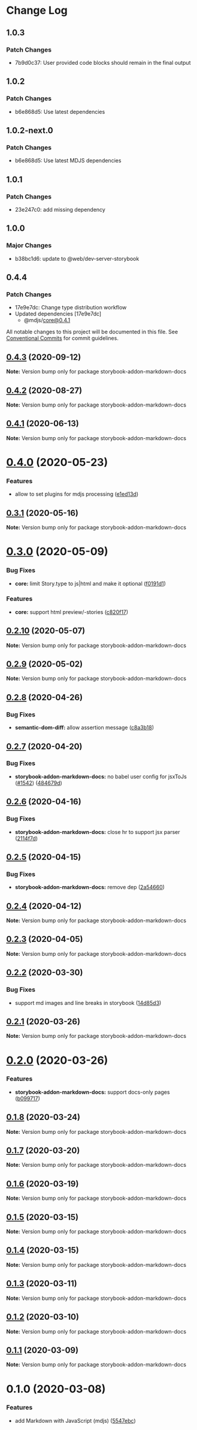 # Change Log

## 1.0.3

### Patch Changes

- 7b9d0c37: User provided code blocks should remain in the final output

## 1.0.2

### Patch Changes

- b6e868d5: Use latest dependencies

## 1.0.2-next.0

### Patch Changes

- b6e868d5: Use latest MDJS dependencies

## 1.0.1

### Patch Changes

- 23e247c0: add missing dependency

## 1.0.0

### Major Changes

- b38bc1d6: update to @web/dev-server-storybook

## 0.4.4

### Patch Changes

- 17e9e7dc: Change type distribution workflow
- Updated dependencies [17e9e7dc]
  - @mdjs/core@0.4.1

All notable changes to this project will be documented in this file.
See [Conventional Commits](https://conventionalcommits.org) for commit guidelines.

## [0.4.3](https://github.com/open-wc/open-wc/compare/storybook-addon-markdown-docs@0.4.2...storybook-addon-markdown-docs@0.4.3) (2020-09-12)

**Note:** Version bump only for package storybook-addon-markdown-docs

## [0.4.2](https://github.com/open-wc/open-wc/compare/storybook-addon-markdown-docs@0.4.1...storybook-addon-markdown-docs@0.4.2) (2020-08-27)

**Note:** Version bump only for package storybook-addon-markdown-docs

## [0.4.1](https://github.com/open-wc/open-wc/compare/storybook-addon-markdown-docs@0.4.0...storybook-addon-markdown-docs@0.4.1) (2020-06-13)

**Note:** Version bump only for package storybook-addon-markdown-docs

# [0.4.0](https://github.com/open-wc/open-wc/compare/storybook-addon-markdown-docs@0.3.1...storybook-addon-markdown-docs@0.4.0) (2020-05-23)

### Features

- allow to set plugins for mdjs processing ([e1ed13d](https://github.com/open-wc/open-wc/commit/e1ed13d6c99bd2b9997f7bc3fb26cae7bd8c25a0))

## [0.3.1](https://github.com/open-wc/open-wc/compare/storybook-addon-markdown-docs@0.3.0...storybook-addon-markdown-docs@0.3.1) (2020-05-16)

**Note:** Version bump only for package storybook-addon-markdown-docs

# [0.3.0](https://github.com/open-wc/open-wc/compare/storybook-addon-markdown-docs@0.2.10...storybook-addon-markdown-docs@0.3.0) (2020-05-09)

### Bug Fixes

- **core:** limit Story.type to js|html and make it optional ([f0191d1](https://github.com/open-wc/open-wc/commit/f0191d1ad0974e667e730e4df8ff2f7930fa082f))

### Features

- **core:** support html preview/-stories ([c820f17](https://github.com/open-wc/open-wc/commit/c820f1718115a4f376c6541edec44c41d1ed7d8d))

## [0.2.10](https://github.com/open-wc/open-wc/compare/storybook-addon-markdown-docs@0.2.9...storybook-addon-markdown-docs@0.2.10) (2020-05-07)

**Note:** Version bump only for package storybook-addon-markdown-docs

## [0.2.9](https://github.com/open-wc/open-wc/compare/storybook-addon-markdown-docs@0.2.8...storybook-addon-markdown-docs@0.2.9) (2020-05-02)

**Note:** Version bump only for package storybook-addon-markdown-docs

## [0.2.8](https://github.com/open-wc/open-wc/compare/storybook-addon-markdown-docs@0.2.7...storybook-addon-markdown-docs@0.2.8) (2020-04-26)

### Bug Fixes

- **semantic-dom-diff:** allow assertion message ([c8a3b18](https://github.com/open-wc/open-wc/commit/c8a3b18936de43cba0227c146e77b60a04327e41))

## [0.2.7](https://github.com/open-wc/open-wc/compare/storybook-addon-markdown-docs@0.2.6...storybook-addon-markdown-docs@0.2.7) (2020-04-20)

### Bug Fixes

- **storybook-addon-markdown-docs:** no babel user config for jsxToJs ([#1542](https://github.com/open-wc/open-wc/issues/1542)) ([484679d](https://github.com/open-wc/open-wc/commit/484679db284a48ab5083d820b76a52d49e3c5290))

## [0.2.6](https://github.com/open-wc/open-wc/compare/storybook-addon-markdown-docs@0.2.5...storybook-addon-markdown-docs@0.2.6) (2020-04-16)

### Bug Fixes

- **storybook-addon-markdown-docs:** close hr to support jsx parser ([2114f7d](https://github.com/open-wc/open-wc/commit/2114f7d32edb36b8c0cc451f92ebd806edabbe66))

## [0.2.5](https://github.com/open-wc/open-wc/compare/storybook-addon-markdown-docs@0.2.4...storybook-addon-markdown-docs@0.2.5) (2020-04-15)

### Bug Fixes

- **storybook-addon-markdown-docs:** remove dep ([2a54660](https://github.com/open-wc/open-wc/commit/2a546601a0d813bbc0413dcd98b8241bb12e2953))

## [0.2.4](https://github.com/open-wc/open-wc/compare/storybook-addon-markdown-docs@0.2.3...storybook-addon-markdown-docs@0.2.4) (2020-04-12)

**Note:** Version bump only for package storybook-addon-markdown-docs

## [0.2.3](https://github.com/open-wc/open-wc/compare/storybook-addon-markdown-docs@0.2.2...storybook-addon-markdown-docs@0.2.3) (2020-04-05)

**Note:** Version bump only for package storybook-addon-markdown-docs

## [0.2.2](https://github.com/open-wc/open-wc/compare/storybook-addon-markdown-docs@0.2.1...storybook-addon-markdown-docs@0.2.2) (2020-03-30)

### Bug Fixes

- support md images and line breaks in storybook ([14d85d3](https://github.com/open-wc/open-wc/commit/14d85d37a64db5366efc04a20f0a0e0cd2556e91))

## [0.2.1](https://github.com/open-wc/open-wc/compare/storybook-addon-markdown-docs@0.2.0...storybook-addon-markdown-docs@0.2.1) (2020-03-26)

**Note:** Version bump only for package storybook-addon-markdown-docs

# [0.2.0](https://github.com/open-wc/open-wc/compare/storybook-addon-markdown-docs@0.1.8...storybook-addon-markdown-docs@0.2.0) (2020-03-26)

### Features

- **storybook-addon-markdown-docs:** support docs-only pages ([b099717](https://github.com/open-wc/open-wc/commit/b099717fc423dd8afc971af196f4baf7018b3552))

## [0.1.8](https://github.com/open-wc/open-wc/compare/storybook-addon-markdown-docs@0.1.7...storybook-addon-markdown-docs@0.1.8) (2020-03-24)

**Note:** Version bump only for package storybook-addon-markdown-docs

## [0.1.7](https://github.com/open-wc/open-wc/compare/storybook-addon-markdown-docs@0.1.6...storybook-addon-markdown-docs@0.1.7) (2020-03-20)

**Note:** Version bump only for package storybook-addon-markdown-docs

## [0.1.6](https://github.com/open-wc/open-wc/compare/storybook-addon-markdown-docs@0.1.5...storybook-addon-markdown-docs@0.1.6) (2020-03-19)

**Note:** Version bump only for package storybook-addon-markdown-docs

## [0.1.5](https://github.com/open-wc/open-wc/compare/storybook-addon-markdown-docs@0.1.4...storybook-addon-markdown-docs@0.1.5) (2020-03-15)

**Note:** Version bump only for package storybook-addon-markdown-docs

## [0.1.4](https://github.com/open-wc/open-wc/compare/storybook-addon-markdown-docs@0.1.3...storybook-addon-markdown-docs@0.1.4) (2020-03-15)

**Note:** Version bump only for package storybook-addon-markdown-docs

## [0.1.3](https://github.com/open-wc/open-wc/compare/storybook-addon-markdown-docs@0.1.2...storybook-addon-markdown-docs@0.1.3) (2020-03-11)

**Note:** Version bump only for package storybook-addon-markdown-docs

## [0.1.2](https://github.com/open-wc/open-wc/compare/storybook-addon-markdown-docs@0.1.1...storybook-addon-markdown-docs@0.1.2) (2020-03-10)

**Note:** Version bump only for package storybook-addon-markdown-docs

## [0.1.1](https://github.com/open-wc/open-wc/compare/storybook-addon-markdown-docs@0.1.0...storybook-addon-markdown-docs@0.1.1) (2020-03-09)

**Note:** Version bump only for package storybook-addon-markdown-docs

# 0.1.0 (2020-03-08)

### Features

- add Markdown with JavaScript (mdjs) ([5547ebc](https://github.com/open-wc/open-wc/commit/5547ebc00c02c5c34725030865dc3fd5a02aae80))
